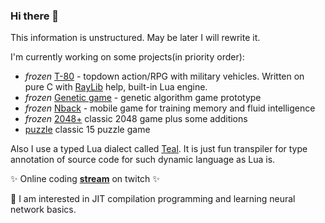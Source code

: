 ### Hi there 👋

<!--
**nagolove/nagolove** is a ✨ _special_ ✨ repository because its `README.md` (this file) appears on your GitHub profile.

Here are some ideas to get you started:

- 🔭 I’m currently working on ...
- 🌱 I’m currently learning ...
- 👯 I’m looking to collaborate on ...
- 🤔 I’m looking for help with ...
- 💬 Ask me about ...
- 📫 How to reach me: ...
- 😄 Pronouns: ...
- ⚡ Fun fact: ...
-->

This information is unstructured. May be later I will rewrite it.

I'm currently working on some projects(in priority order):
  * *frozen* [T-80](https://nagolove.github.io/t80) - topdown action/RPG with military vehicles. Written on pure C with [RayLib](https://github.com/raysan5/raylib) help, built-in Lua engine.
  * *frozen* [Genetic game](https://github.com/nagolove/automato) - genetic algorithm game prototype
  * *frozen* [Nback](https://github.com/nagolove/nback2) - mobile game for training memory and fluid intelligence  
  * *frozen* [2048+](https://nagolove.github.io/2048) classic 2048 game plus some additions
  * [puzzle](https://nagolove.github.io/pzl) classic 15 puzzle game
  
 Also I use a typed Lua dialect called [Teal](https://github.com/teal-language/tl). It is just fun transpiler for type annotation of source code for such dynamic language as Lua is.

✨ Online coding **[stream](https://www.twitch.tv/228hooligan)** on twitch ✨

🔭 I am interested in JIT compilation programming and learning neural network basics.
